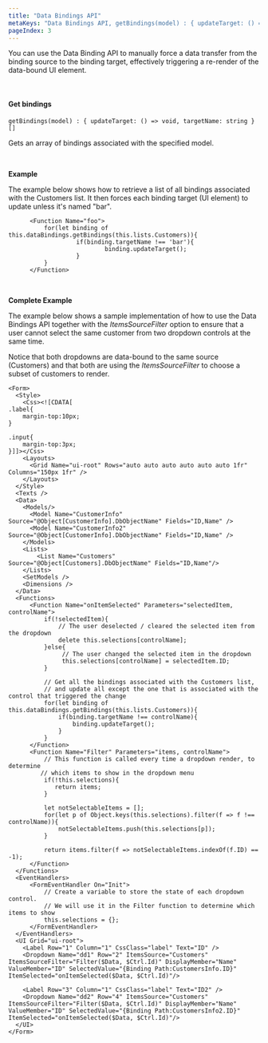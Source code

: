 ```yaml
---
title: "Data Bindings API"
metaKeys: "Data Bindings API, getBindings(model) : { updateTarget: () => void, targetName: string }[], array of bindings, specified model, Get bindings "
pageIndex: 3
---
```


You can use the Data Binding API to manually force a data transfer from the binding source to the binding target, effectively triggering a re-render of the data-bound UI element.

<br/>

#### Get bindings

`getBindings(model) : { updateTarget: () => void, targetName: string }[]`

Gets an array of bindings associated with the specified model.

<br/>

**Example**

The example below shows how to retrieve a list of all bindings associated with the Customers list. It then forces each binding target (UI element) to update unless it's named "bar".

```
      <Function Name="foo">
          for(let binding of this.dataBindings.getBindings(this.lists.Customers)){
                   if(binding.targetName !== 'bar'){
                           binding.updateTarget();
                   }
          }
      </Function>
```

<br/>

**Complete Example**

The example below shows a sample implementation of how to use the Data Bindings API together with the _ItemsSourceFilter_ option to ensure that a user cannot select the same customer from two dropdown controls at the same time.

Notice that both dropdowns are data-bound to the same source (Customers) and that both are using the _ItemsSourceFilter_ to choose a subset of customers to render.

```
<Form>
  <Style>
    <Css><![CDATA[
.label{
    margin-top:10px;
}

.input{
    margin-top:3px;
}]]></Css>
    <Layouts>
      <Grid Name="ui-root" Rows="auto auto auto auto auto auto 1fr" Columns="150px 1fr" />
    </Layouts>
  </Style>
  <Texts />
  <Data>
    <Models/>
      <Model Name="CustomerInfo" Source="@Object[CustomerInfo].DbObjectName" Fields="ID,Name" />
      <Model Name="CustomerInfo2" Source="@Object[CustomerInfo].DbObjectName" Fields="ID,Name" />
    </Models>
    <Lists>
        <List Name="Customers" Source="@Object[Customers].DbObjectName" Fields="ID,Name"/>
    </Lists>
    <SetModels />
    <Dimensions />
  </Data>
  <Functions>
      <Function Name="onItemSelected" Parameters="selectedItem, controlName">
          if(!selectedItem){
              // The user deselected / cleared the selected item from the dropdown
              delete this.selections[controlName];
          }else{
               // The user changed the selected item in the dropdown
               this.selections[controlName] = selectedItem.ID;
          }

          // Get all the bindings associated with the Customers list,
          // and update all except the one that is associated with the control that triggered the change
          for(let binding of this.dataBindings.getBindings(this.lists.Customers)){
              if(binding.targetName !== controlName){
                  binding.updateTarget();
              }
          }
      </Function>
      <Function Name="Filter" Parameters="items, controlName">
          // This function is called every time a dropdown render, to determine
         // which items to show in the dropdown menu
          if(!this.selections){
             return items;
          }

          let notSelectableItems = [];
          for(let p of Object.keys(this.selections).filter(f => f !== controlName)){
              notSelectableItems.push(this.selections[p]);
          }

          return items.filter(f => notSelectableItems.indexOf(f.ID) == -1);
      </Function>
  </Functions>
  <EventHandlers>
      <FormEventHandler On="Init">
          // Create a variable to store the state of each dropdown control.
          // We will use it in the Filter function to determine which items to show
          this.selections = {};
      </FormEventHandler>
  </EventHandlers>
  <UI Grid="ui-root">
    <Label Row="1" Column="1" CssClass="label" Text="ID" />
    <Dropdown Name="dd1" Row="2" ItemsSource="Customers" ItemsSourceFilter="Filter($Data, $Ctrl.Id)" DisplayMember="Name" ValueMember="ID" SelectedValue="{Binding Path:CustomersInfo.ID}" ItemSelected="onItemSelected($Data, $Ctrl.Id)"/>

    <Label Row="3" Column="1" CssClass="label" Text="ID2" />
    <Dropdown Name="dd2" Row="4" ItemsSource="Customers" ItemsSourceFilter="Filter($Data, $Ctrl.Id)" DisplayMember="Name" ValueMember="ID" SelectedValue="{Binding Path:CustomersInfo2.ID}" ItemSelected="onItemSelected($Data, $Ctrl.Id)"/>
  </UI>
</Form>
```

<br/>
